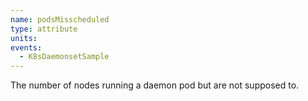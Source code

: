 ```yaml
---
name: podsMisscheduled
type: attribute
units:
events:
  - K8sDaemonsetSample
---
```


The number of nodes running a daemon pod but are not supposed to.